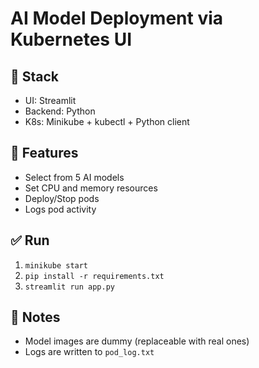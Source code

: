 # AI Model Deployment via Kubernetes UI

## 🔧 Stack
- UI: Streamlit
- Backend: Python
- K8s: Minikube + kubectl + Python client

## 🚀 Features
- Select from 5 AI models
- Set CPU and memory resources
- Deploy/Stop pods
- Logs pod activity

## ✅ Run
1. `minikube start`
2. `pip install -r requirements.txt`
3. `streamlit run app.py`

## 📁 Notes
- Model images are dummy (replaceable with real ones)
- Logs are written to `pod_log.txt`
